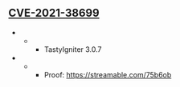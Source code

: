 ## [CVE-2021-38699](https://cve.mitre.org/cgi-bin/cvename.cgi?name=CVE-2021-38699)
- - - TastyIgniter 3.0.7
- - - Proof: https://streamable.com/75b6ob
